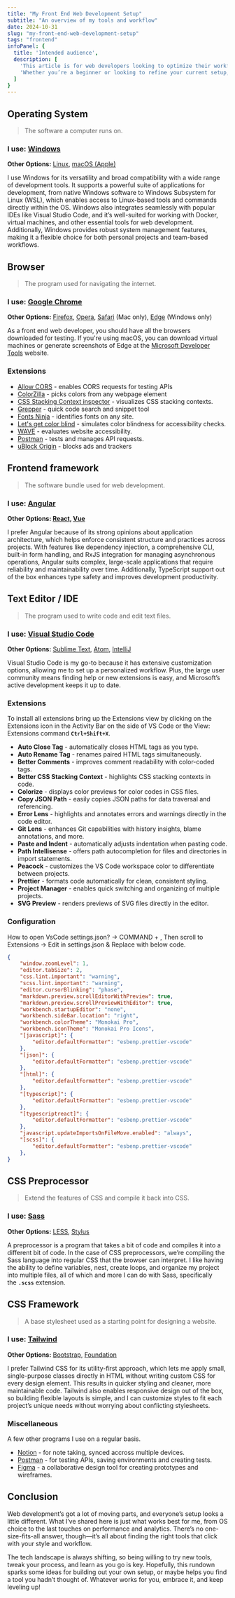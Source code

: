 ```yaml
---
title: "My Front End Web Development Setup"
subtitle: "An overview of my tools and workflow"
date: 2024-10-31
slug: "my-front-end-web-development-setup"
tags: "frontend"
infoPanel: {
  title: 'Intended audience',
  description: [
    'This article is for web developers looking to optimize their workflow.',
    'Whether you’re a beginner or looking to refine your current setup, this guide offers insights into the tools I use and why I prefer them.',
  ]
}
---
```


## Operating System

> The software a computer runs on.
> 

### **I use: [Windows](https://www.microsoft.com/en-us/windows)**

**Other Options:** [Linux](https://en.wikipedia.org/wiki/Linux), [macOS (Apple)](https://www.apple.com/macos/macos-sequoia/)

I use Windows for its versatility and broad compatibility with a wide range of development tools. It supports a powerful suite of applications for development, from native Windows software to Windows Subsystem for Linux (WSL), which enables access to Linux-based tools and commands directly within the OS. Windows also integrates seamlessly with popular IDEs like Visual Studio Code, and it’s well-suited for working with Docker, virtual machines, and other essential tools for web development. Additionally, Windows provides robust system management features, making it a flexible choice for both personal projects and team-based workflows.

## Browser

> The program used for navigating the internet.
> 

### **I use: [Google Chrome](https://www.google.com/chrome/)**

**Other Options:** [Firefox](https://www.mozilla.org/en-US/firefox/products/), [Opera](http://www.opera.com/), [Safari](http://www.apple.com/safari/) (Mac only), [Edge](https://www.microsoft.com/en-us/windows/microsoft-edge/microsoft-edge) (Windows only)

As a front end web developer, you should have all the browsers downloaded for testing. If you're using macOS, you can download virtual machines or generate screenshots of Edge at the [Microsoft Developer Tools](https://developer.microsoft.com/en-us/microsoft-edge/tools/) website.

### **Extensions**

- [Allow CORS](https://chromewebstore.google.com/detail/allow-cors-access-control/lhobafahddgcelffkeicbaginigeejlf) - enables CORS requests for testing APIs
- [ColorZilla](https://chromewebstore.google.com/detail/colorzilla/bhlhnicpbhignbdhedgjhgdocnmhomnp?hl=it) - picks colors from any webpage element
- [CSS Stacking Context inspector](https://chromewebstore.google.com/detail/css-stacking-context-insp/apjeljpachdcjkgnamgppgfkmddadcki) - visualizes CSS stacking contexts.
- [Grepper](https://chromewebstore.google.com/detail/grepper/amaaokahonnfjjemodnpmeenfpnnbkco) - quick code search and snippet tool
- [Fonts Ninja](https://chromewebstore.google.com/detail/fonts-ninja/eljapbgkmlngdpckoiiibecpemleclhh) - identifies fonts on any site.
- [Let's get color blind](https://chromewebstore.google.com/detail/lets-get-color-blind/bkdgdianpkfahpkmphgehigalpighjck) - simulates color blindness for accessibility checks.
- [WAVE](https://chromewebstore.google.com/detail/wave-evaluation-tool/jbbplnpkjmmeebjpijfedlgcdilocofh) - evaluates website accessibility.
- [Postman](https://chromewebstore.google.com/detail/postman/fhbjgbiflinjbdggehcddcbncdddomop) - tests and manages API requests.
- [uBlock Origin](https://chrome.google.com/webstore/detail/ublock-origin/cjpalhdlnbpafiamejdnhcphjbkeiagm?hl=en) - blocks ads and trackers

## Frontend framework

> The software bundle used for web development.
> 

### **I use: [Angular](https://angular.dev/)**

**Other Options: [React](https://react.dev/), [Vue](https://vuejs.org/)**

I prefer Angular because of its strong opinions about application architecture, which helps enforce consistent structure and practices across projects. With features like dependency injection, a comprehensive CLI, built-in form handling, and RxJS integration for managing asynchronous operations, Angular suits complex, large-scale applications that require reliability and maintainability over time. Additionally, TypeScript support out of the box enhances type safety and improves development productivity.

## Text Editor / IDE

> The program used to write code and edit text files.
> 

### **I use:** [Visual Studio Code](https://code.visualstudio.com/)

**Other Options:** [Sublime Text](https://www.sublimetext.com/), [Atom](https://atom.io/), [IntelliJ](https://www.jetbrains.com/idea/)

Visual Studio Code is my go-to because it has extensive customization options, allowing me to set up a personalized workflow. Plus, the large user community means finding help or new extensions is easy, and Microsoft’s active development keeps it up to date.

### Extensions

To install all extensions bring up the Extensions view by clicking on the Extensions icon in the Activity Bar on the side of VS Code or the View: Extensions command **`Ctrl+Shift+X`**.

- **Auto Close Tag** - automatically closes HTML tags as you type.
- **Auto Rename Tag** - renames paired HTML tags simultaneously.
- **Better Comments** - improves comment readability with color-coded tags.
- **Better CSS Stacking Context** - highlights CSS stacking contexts in code.
- **Colorize** - displays color previews for color codes in CSS files.
- **Copy JSON Path** - easily copies JSON paths for data traversal and referencing.
- **Error Lens** - highlights and annotates errors and warnings directly in the code editor.
- **Git Lens** - enhances Git capabilities with history insights, blame annotations, and more.
- **Paste and Indent** - automatically adjusts indentation when pasting code.
- **Path Intellisense** - offers path autocompletion for files and directories in import statements.
- **Peacock** - customizes the VS Code workspace color to differentiate between projects.
- **Prettier** - formats code automatically for clean, consistent styling.
- **Project Manager** - enables quick switching and organizing of multiple projects.
- **SVG Preview** - renders previews of SVG files directly in the editor.

### Configuration

How to open VsCode settings.json? -> COMMAND + , Then scroll to Extensions -> Edit in settings.json & Replace with below code. 

```json
{
    "window.zoomLevel": 1,
    "editor.tabSize": 2,
    "css.lint.important": "warning",
    "scss.lint.important": "warning",
    "editor.cursorBlinking": "phase",
    "markdown.preview.scrollEditorWithPreview": true,
    "markdown.preview.scrollPreviewWithEditor": true,
    "workbench.startupEditor": "none",
    "workbench.sideBar.location": "right",
    "workbench.colorTheme": "Monokai Pro",
    "workbench.iconTheme": "Monokai Pro Icons",
    "[javascript]": {
        "editor.defaultFormatter": "esbenp.prettier-vscode"
    },
    "[json]": {
        "editor.defaultFormatter": "esbenp.prettier-vscode"
    },
    "[html]": {
        "editor.defaultFormatter": "esbenp.prettier-vscode"
    },
    "[typescript]": {
        "editor.defaultFormatter": "esbenp.prettier-vscode"
    },
    "[typescriptreact]": {
        "editor.defaultFormatter": "esbenp.prettier-vscode"
    },
    "javascript.updateImportsOnFileMove.enabled": "always",
    "[scss]": {
        "editor.defaultFormatter": "esbenp.prettier-vscode"
    },
}
```

## CSS Preprocessor

> Extend the features of CSS and compile it back into CSS.
> 

### **I use: [Sass](http://sass-lang.com/)**

**Other Options:** [LESS](http://lesscss.org/), [Stylus](http://stylus-lang.com/)

A preprocessor is a program that takes a bit of code and compiles it into a different bit of code. In the case of CSS preprocessors, we’re compiling the Sass language into regular CSS that the browser can interpret. I like having the ability to define variables, nest, create loops, and organize my project into multiple files, all of which and more I can do with Sass, specifically the **`.scss`** extension.

## CSS Framework

> A base stylesheet used as a starting point for designing a website.
> 

### **I use: [Tailwind](https://tailwindcss.com/)**

**Other Options:** [Bootstrap](http://getbootstrap.com/), [Foundation](http://foundation.zurb.com/)

I prefer Tailwind CSS for its utility-first approach, which lets me apply small, single-purpose classes directly in HTML without writing custom CSS for every design element. This results in quicker styling and cleaner, more maintainable code. Tailwind also enables responsive design out of the box, so building flexible layouts is simple, and I can customize styles to fit each project’s unique needs without worrying about conflicting stylesheets.

### Miscellaneous

A few other programs I use on a regular basis.

- [Notion](https://www.notion.so/) - for note taking, synced accross multiple devices.
- [Postman](https://www.postman.com/) - for testing APIs, saving environments and creating tests.
- [Figma](https://www.figma.com/) - a collaborative design tool for creating prototypes and wireframes.


## Conclusion

Web development’s got a lot of moving parts, and everyone’s setup looks a little different. What I’ve shared here is just what works best for me, from OS choice to the last touches on performance and analytics. There’s no one-size-fits-all answer, though—it’s all about finding the right tools that click with your style and workflow.

The tech landscape is always shifting, so being willing to try new tools, tweak your process, and learn as you go is key. Hopefully, this rundown sparks some ideas for building out your own setup, or maybe helps you find a tool you hadn’t thought of. Whatever works for you, embrace it, and keep leveling up!